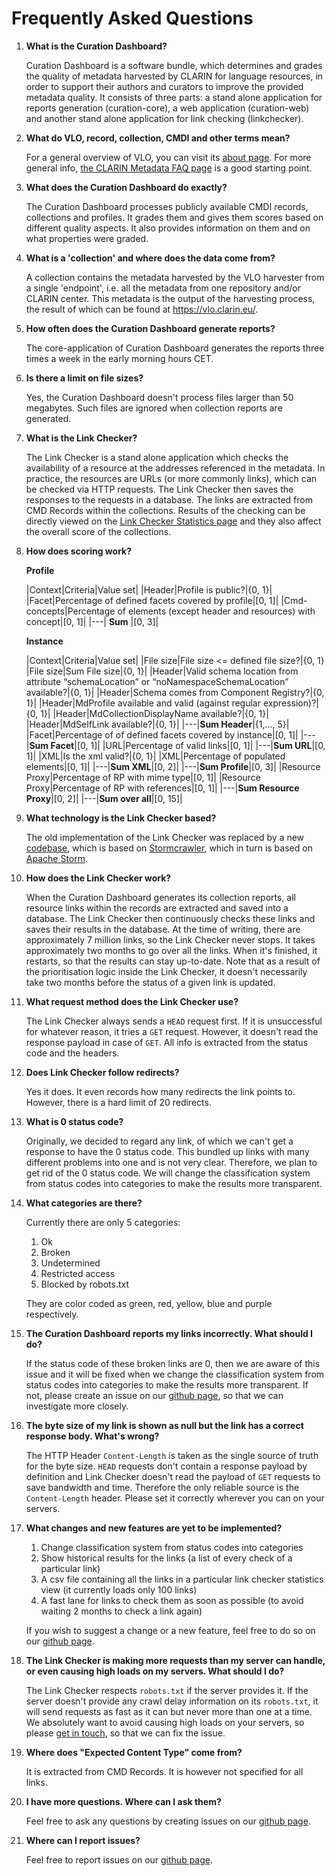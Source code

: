 # Frequently Asked Questions

1. **What is the Curation Dashboard?**

    Curation Dashboard is a software bundle, which determines and grades
    the quality of metadata harvested by CLARIN for language resources, in order to support their authors and
    curators to improve the provided metadata quality. 
    It consists of three parts: a stand alone application for reports generation (curation-core), a web application (curation-web) 
    and another stand alone application for link checking (linkchecker). 

1. **What do VLO, record, collection, CMDI and other terms mean?**

    For a general overview of VLO, you can visit its [about page](https://vlo.clarin.eu/about). 
    For more general info, [the CLARIN Metadata FAQ page](https://vlo.clarin.eu/about) is a good starting point.

1. **What does the Curation Dashboard do exactly?**

    The Curation Dashboard processes publicly available CMDI records, 
    collections and profiles. It grades them and gives them scores
    based on different quality aspects. It also provides information on 
    them and on what properties were graded.
         
1. **What is a 'collection' and where does the data come from?**
    
     A collection contains the metadata harvested by the VLO harvester
     from a single 'endpoint', i.e. all the metadata from one repository and/or
     CLARIN center.
     This metadata is the output of the harvesting process, the result of which 
     can be found at https://vlo.clarin.eu/.
     
1. **How often does the Curation Dashboard generate reports?**

    The core-application of Curation Dashboard generates the reports three times a week in the early morning hours CET.
    
1. **Is there a limit on file sizes?**

    Yes, the Curation Dashboard doesn't process files larger than 50 megabytes. 
    Such files are ignored when collection reports are generated.
        
1. **What is the Link Checker?**

    The Link Checker is a stand alone application which checks the availability of a resource at the addresses
    referenced in the metadata. In practice, the resources are URLs (or more commonly links),
    which can be checked via HTTP requests. The Link Checker then saves the responses to the requests in a database. 
    The links are extracted from CMD Records within the collections.
    Results of the checking can be directly viewed on the [Link Checker Statistics page](https://curate.clarin.eu/statistics)
    and they also affect the overall score of the collections. 
    
1. **How does scoring work?**

    **Profile**
    
    |Context|Criteria|Value set|
    |Header|Profile is public?|{0, 1}|
    |Facet|Percentage of defined facets covered by profile|[0, 1]|
    |Cmd-concepts|Percentage of elements (except header and resources) with concept|[0, 1]|
    |---| **Sum** |[0, 3]|
    
    **Instance**
    
    |Context|Criteria|Value set|
    |File size|File size <= defined file size?|{0, 1}
    |File size|Sum File size|{0, 1}|
    |Header|Valid schema location from attribute “schemaLocation” or “noNamespaceSchemaLocation” available?|{0, 1}|
    |Header|Schema comes from Component Registry?|{0, 1}|
    |Header|MdProfile available and valid (against regular expression)?|{0, 1}|
    |Header|MdCollectionDisplayName available?|{0, 1}|
    |Header|MdSelfLink available?|{0, 1}|
    |---|**Sum Header**|{1,..., 5}|
    |Facet|Percentage of of defined facets covered by instance|[0, 1]|
    |---|**Sum Facet**|[0, 1]|
    |URL|Percentage of valid links|[0, 1]|
    |---|**Sum URL**|[0, 1]|
    |XML|Is the xml valid?|{0, 1}|
    |XML|Percentage of populated elements|[0, 1]|
    |---|**Sum XML**|[0, 2]|
    |---|**Sum Profile**|[0, 3]|
    |Resource Proxy|Percentage of RP with mime type|[0, 1]|
    |Resource Proxy|Percentage of RP with references|[0, 1]|
    |---|**Sum Resource Proxy**|[0, 2]|
    |---|**Sum over all**|[0, 15]|
          
    
1. **What technology is the Link Checker based?**

    The old implementation of the Link Checker was replaced by a new 
    [codebase](https://github.com/clarin-eric/linkchecker), 
    which is based on [Stormcrawler](http://stormcrawler.net/), 
    which in turn is based on [Apache Storm](https://storm.apache.org/).

1. **How does the Link Checker work?**

    When the Curation Dashboard generates its collection reports, all resource links
    within the records are extracted and saved into
    a database. The Link Checker then continuously checks these links and saves their results in the database. 
    At the time of writing, there
    are approximately 7 million links, so the Link Checker never stops. It takes approximately two months to go over all the links.
    When it's finished, it restarts, so that the results can stay up-to-date. Note
    that as a result of the prioritisation logic inside the Link Checker,
    it doesn't necessarily take two months before the status of a given link is updated.
    
1. **What request method does the Link Checker use?**

    The Link Checker always sends a `HEAD` request first. If it is unsuccessful for whatever reason, it tries
    a `GET` request. However, it doesn't read the response payload in case of `GET`. All info is extracted from
    the status code and the headers.
    
1. **Does Link Checker follow redirects?**

    Yes it does. It even records how many redirects the link points to. 
    However, there is a hard limit of 20 redirects.
    
1. **What is 0 status code?**

    Originally, we decided to regard any link, of which we can't get
    a response to have the 0 status code. This bundled up links with 
    many different problems into one and is not very clear. Therefore, 
    we plan to get rid of the 0 status code. We will change the classification
    system from status codes into categories to make the results more transparent.

1. **What categories are there?**

    Currently there are only 5 categories: 
    
    1. Ok
    2. Broken
    3. Undetermined
    4. Restricted access
    5. Blocked by robots.txt
    
    They are color coded as green, red, yellow, blue and purple respectively. 
    
1. **The Curation Dashboard reports my links incorrectly. What should I do?**

    If the status code of these broken links are 0, then we are aware of this issue and it will be fixed
    when we change the classification system from status codes into 
    categories to make the results more transparent. If not, please create an issue on 
    our [github page](https://github.com/clarin-eric/clarin-curation-module/issues), 
    so that we can investigate more closely.
    
    <!--
     when the issue is resolved, replace this text with this:
     If you suspect the reason for the reports being wrong is the Link Checker and your links work fine,
     please create an issue on our [github page](https://github.com/clarin-eric/clarin-curation-module/issues).     
     -->
    
    
1. **The byte size of my link is shown as null but the link has a correct response body. What's wrong?**

    The HTTP Header `Content-Length` is taken as the single source of truth for the byte size. `HEAD`
    requests don't contain a response payload by definition and Link Checker doesn't read the payload of
    `GET` requests to save bandwidth and time. Therefore the only reliable source is the `Content-Length` header.
    Please set it correctly wherever you can on your servers.
    
1. **What changes and new features are yet to be implemented?**

    1. Change classification system from status codes into categories
    2. Show historical results for the links (a list of every check of a particular link)
    3. A csv file containing all the links in a particular link checker statistics view (it currently loads only 100 links)
    4. A fast lane for links to check them as soon as possible (to avoid waiting 2 months to check a link again)
    
    If you wish to suggest a change or a new feature, feel free to do so on our [github page](https://github.com/clarin-eric/clarin-curation-module/issues).
    
1. **The Link Checker is making more requests than my server can handle, or
     even causing high loads on my servers. What should I do?**

    The Link Checker respects `robots.txt` if the server provides it. If the server doesn't provide
    any crawl delay information on its `robots.txt`, it will send requests as fast as it can 
    but never more than one at a time. We absolutely want to avoid causing high loads
    on your servers, so please [get in touch](mailto:linkchecker@clarin.eu), so that we can fix the issue.  
    
1. **Where does "Expected Content Type" come from?**

    It is extracted from CMD Records. It is however not specified for all links.
    
1. **I have more questions. Where can I ask them?**

    Feel free to ask any questions by creating issues on our [github page](https://github.com/clarin-eric/clarin-curation-module/issues).
    
1. **Where can I report issues?**

    Feel free to report issues on our [github page](https://github.com/clarin-eric/clarin-curation-module/issues).
